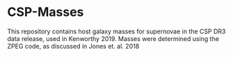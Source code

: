 # CSP-Masses
This repository contains host galaxy masses for supernovae in the CSP DR3 data release, used in Kenworthy 2019. Masses were determined using the ZPEG code, as discussed in Jones et. al. 2018
